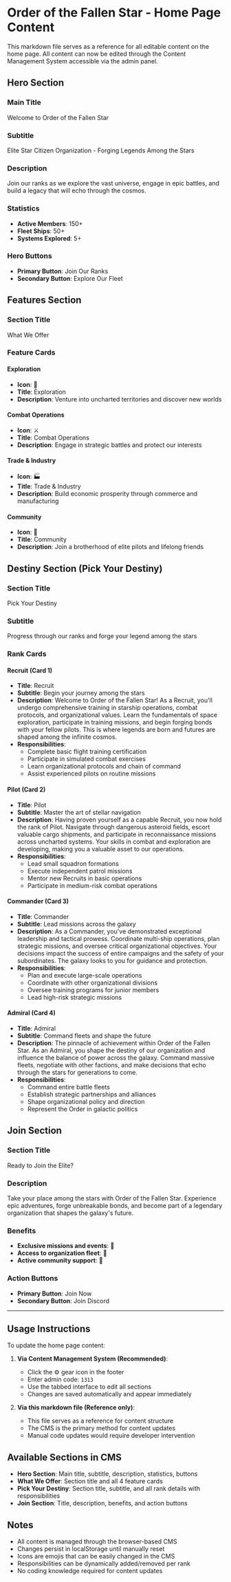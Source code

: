 # Order of the Fallen Star - Home Page Content

This markdown file serves as a reference for all editable content on the home page. All content can now be edited through the Content Management System accessible via the admin panel.

## Hero Section

### Main Title
Welcome to Order of the Fallen Star

### Subtitle
Elite Star Citizen Organization - Forging Legends Among the Stars

### Description
Join our ranks as we explore the vast universe, engage in epic battles, and build a legacy that will echo through the cosmos.

### Statistics
- **Active Members**: 150+
- **Fleet Ships**: 50+
- **Systems Explored**: 5+

### Hero Buttons
- **Primary Button**: Join Our Ranks
- **Secondary Button**: Explore Our Fleet

## Features Section

### Section Title
What We Offer

### Feature Cards

#### Exploration
- **Icon**: 🚀
- **Title**: Exploration
- **Description**: Venture into uncharted territories and discover new worlds

#### Combat Operations
- **Icon**: ⚔️
- **Title**: Combat Operations
- **Description**: Engage in strategic battles and protect our interests

#### Trade & Industry
- **Icon**: 🏭
- **Title**: Trade & Industry
- **Description**: Build economic prosperity through commerce and manufacturing

#### Community
- **Icon**: 🤝
- **Title**: Community
- **Description**: Join a brotherhood of elite pilots and lifelong friends

## Destiny Section (Pick Your Destiny)

### Section Title
Pick Your Destiny

### Subtitle
Progress through our ranks and forge your legend among the stars

### Rank Cards

#### Recruit (Card 1)
- **Title**: Recruit
- **Subtitle**: Begin your journey among the stars
- **Description**: Welcome to Order of the Fallen Star! As a Recruit, you'll undergo comprehensive training in starship operations, combat protocols, and organizational values. Learn the fundamentals of space exploration, participate in training missions, and begin forging bonds with your fellow pilots. This is where legends are born and futures are shaped among the infinite cosmos.
- **Responsibilities**:
  - Complete basic flight training certification
  - Participate in simulated combat exercises
  - Learn organizational protocols and chain of command
  - Assist experienced pilots on routine missions

#### Pilot (Card 2)
- **Title**: Pilot
- **Subtitle**: Master the art of stellar navigation
- **Description**: Having proven yourself as a capable Recruit, you now hold the rank of Pilot. Navigate through dangerous asteroid fields, escort valuable cargo shipments, and participate in reconnaissance missions across uncharted systems. Your skills in combat and exploration are developing, making you a valuable asset to our operations.
- **Responsibilities**:
  - Lead small squadron formations
  - Execute independent patrol missions
  - Mentor new Recruits in basic operations
  - Participate in medium-risk combat operations

#### Commander (Card 3)
- **Title**: Commander
- **Subtitle**: Lead missions across the galaxy
- **Description**: As a Commander, you've demonstrated exceptional leadership and tactical prowess. Coordinate multi-ship operations, plan strategic missions, and oversee critical organizational objectives. Your decisions impact the success of entire campaigns and the safety of your subordinates. The galaxy looks to you for guidance and protection.
- **Responsibilities**:
  - Plan and execute large-scale operations
  - Coordinate with other organizational divisions
  - Oversee training programs for junior members
  - Lead high-risk strategic missions

#### Admiral (Card 4)
- **Title**: Admiral
- **Subtitle**: Command fleets and shape the future
- **Description**: The pinnacle of achievement within Order of the Fallen Star. As an Admiral, you shape the destiny of our organization and influence the balance of power across the galaxy. Command massive fleets, negotiate with other factions, and make decisions that echo through the stars for generations to come.
- **Responsibilities**:
  - Command entire battle fleets
  - Establish strategic partnerships and alliances
  - Shape organizational policy and direction
  - Represent the Order in galactic politics

## Join Section

### Section Title
Ready to Join the Elite?

### Description
Take your place among the stars with Order of the Fallen Star. Experience epic adventures, forge unbreakable bonds, and become part of a legendary organization that shapes the galaxy's future.

### Benefits
- **Exclusive missions and events**: 🌟
- **Access to organization fleet**: 🚀
- **Active community support**: 🤝

### Action Buttons
- **Primary Button**: Join Now
- **Secondary Button**: Join Discord

---

## Usage Instructions

To update the home page content:

1. **Via Content Management System (Recommended)**:
   - Click the ⚙️ gear icon in the footer
   - Enter admin code: `1313`
   - Use the tabbed interface to edit all sections
   - Changes are saved automatically and appear immediately

2. **Via this markdown file (Reference only)**:
   - This file serves as a reference for content structure
   - The CMS is the primary method for content updates
   - Manual code updates would require developer intervention

## Available Sections in CMS

- **Hero Section**: Main title, subtitle, description, statistics, buttons
- **What We Offer**: Section title and all 4 feature cards
- **Pick Your Destiny**: Section title, subtitle, and all rank details with responsibilities
- **Join Section**: Title, description, benefits, and action buttons

## Notes

- All content is managed through the browser-based CMS
- Changes persist in localStorage until manually reset
- Icons are emojis that can be easily changed in the CMS
- Responsibilities can be dynamically added/removed per rank
- No coding knowledge required for content updates
